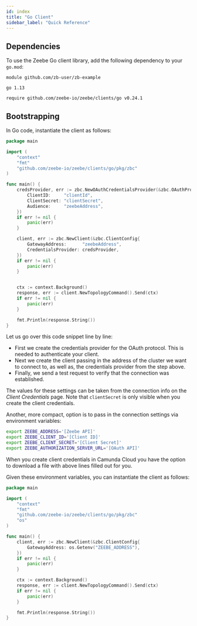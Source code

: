 ```yaml
---
id: index
title: "Go Client"
sidebar_label: "Quick Reference"
---
```


## Dependencies

To use the Zeebe Go client library, add the following dependency to your `go.mod`:

```
module github.com/zb-user/zb-example

go 1.13

require github.com/zeebe-io/zeebe/clients/go v0.24.1
```

## Bootstrapping

In Go code, instantiate the client as follows:

```go
package main

import (
    "context"
    "fmt"
    "github.com/zeebe-io/zeebe/clients/go/pkg/zbc"
)

func main() {
    credsProvider, err := zbc.NewOAuthCredentialsProvider(&zbc.OAuthProviderConfig{
        ClientID:     "clientId",
        ClientSecret: "clientSecret",
        Audience:     "zeebeAddress",
    })
    if err != nil {
        panic(err)
    }

    client, err := zbc.NewClient(&zbc.ClientConfig{
        GatewayAddress:      "zeebeAddress",
        CredentialsProvider: credsProvider,
    })
    if err != nil {
        panic(err)
    }


    ctx := context.Background()
    response, err := client.NewTopologyCommand().Send(ctx)
    if err != nil {
        panic(err)
    }

    fmt.Println(response.String())
}
```

Let us go over this code snippet line by line:

- First we create the credentials provider for the OAuth protocol. This is needed to authenticate your client.
- Next we create the client passing in the address of the cluster we want to connect to, as well as, the credentials provider from the step above.
- Finally, we send a test request to verify that the connection was established.

The values for these settings can be taken from the connection info on the _Client Credentials_ page. Note that `clientSecret` is only visible when you create the client credentials.

Another, more compact, option is to pass in the connection settings via environment variables:

```bash
export ZEEBE_ADDRESS='[Zeebe API]'
export ZEEBE_CLIENT_ID='[Client ID]'
export ZEEBE_CLIENT_SECRET='[Client Secret]'
export ZEEBE_AUTHORIZATION_SERVER_URL='[OAuth API]'
```

When you create client credentials in Camunda Cloud you have the option to download a file with above lines filled out for you.

Given these environment variables, you can instantiate the client as follows:

```go
package main

import (
    "context"
    "fmt"
    "github.com/zeebe-io/zeebe/clients/go/pkg/zbc"
    "os"
)

func main() {
    client, err := zbc.NewClient(&zbc.ClientConfig{
        GatewayAddress: os.Getenv("ZEEBE_ADDRESS"),
    })
    if err != nil {
        panic(err)
    }

    ctx := context.Background()
    response, err := client.NewTopologyCommand().Send(ctx)
    if err != nil {
        panic(err)
    }

    fmt.Println(response.String())
}
```
